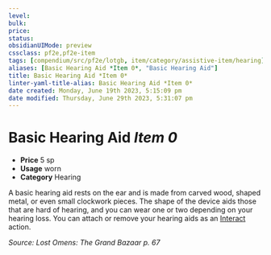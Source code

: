 ```yaml
---
level:
bulk:
price:
status:
obsidianUIMode: preview
cssclass: pf2e,pf2e-item
tags: [compendium/src/pf2e/lotgb, item/category/assistive-item/hearing]
aliases: [Basic Hearing Aid *Item 0*, "Basic Hearing Aid"]
title: Basic Hearing Aid *Item 0*
linter-yaml-title-alias: Basic Hearing Aid *Item 0*
date created: Monday, June 19th 2023, 5:15:09 pm
date modified: Thursday, June 29th 2023, 5:31:07 pm
---
```


# Basic Hearing Aid *Item 0*

- **Price** 5 sp
- **Usage** worn
- **Category** Hearing

A basic hearing aid rests on the ear and is made from carved wood, shaped metal, or even small clockwork pieces. The shape of the device aids those that are hard of hearing, and you can wear one or two depending on your hearing loss. You can attach or remove your hearing aids as an [Interact](rules/actions/interact.md) action.

*Source: Lost Omens: The Grand Bazaar p. 67*
